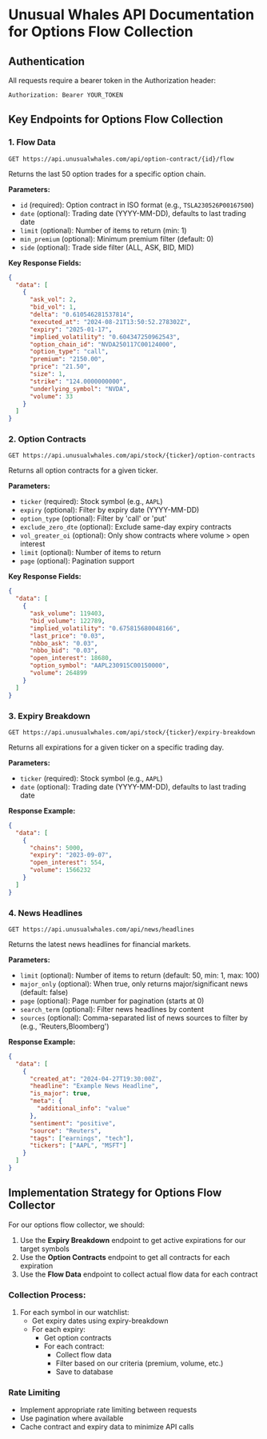 # Unusual Whales API Documentation for Options Flow Collection

## Authentication
All requests require a bearer token in the Authorization header:
```
Authorization: Bearer YOUR_TOKEN
```

## Key Endpoints for Options Flow Collection

### 1. Flow Data
`GET https://api.unusualwhales.com/api/option-contract/{id}/flow`

Returns the last 50 option trades for a specific option chain.

**Parameters:**
- `id` (required): Option contract in ISO format (e.g., `TSLA230526P00167500`)
- `date` (optional): Trading date (YYYY-MM-DD), defaults to last trading date
- `limit` (optional): Number of items to return (min: 1)
- `min_premium` (optional): Minimum premium filter (default: 0)
- `side` (optional): Trade side filter (ALL, ASK, BID, MID)

**Key Response Fields:**
```json
{
  "data": [
    {
      "ask_vol": 2,
      "bid_vol": 1,
      "delta": "0.610546281537814",
      "executed_at": "2024-08-21T13:50:52.278302Z",
      "expiry": "2025-01-17",
      "implied_volatility": "0.604347250962543",
      "option_chain_id": "NVDA250117C00124000",
      "option_type": "call",
      "premium": "2150.00",
      "price": "21.50",
      "size": 1,
      "strike": "124.0000000000",
      "underlying_symbol": "NVDA",
      "volume": 33
    }
  ]
}
```

### 2. Option Contracts
`GET https://api.unusualwhales.com/api/stock/{ticker}/option-contracts`

Returns all option contracts for a given ticker.

**Parameters:**
- `ticker` (required): Stock symbol (e.g., `AAPL`)
- `expiry` (optional): Filter by expiry date (YYYY-MM-DD)
- `option_type` (optional): Filter by 'call' or 'put'
- `exclude_zero_dte` (optional): Exclude same-day expiry contracts
- `vol_greater_oi` (optional): Only show contracts where volume > open interest
- `limit` (optional): Number of items to return
- `page` (optional): Pagination support

**Key Response Fields:**
```json
{
  "data": [
    {
      "ask_volume": 119403,
      "bid_volume": 122789,
      "implied_volatility": "0.675815680048166",
      "last_price": "0.03",
      "nbbo_ask": "0.03",
      "nbbo_bid": "0.03",
      "open_interest": 18680,
      "option_symbol": "AAPL230915C00150000",
      "volume": 264899
    }
  ]
}
```

### 3. Expiry Breakdown
`GET https://api.unusualwhales.com/api/stock/{ticker}/expiry-breakdown`

Returns all expirations for a given ticker on a specific trading day.

**Parameters:**
- `ticker` (required): Stock symbol (e.g., `AAPL`)
- `date` (optional): Trading date (YYYY-MM-DD), defaults to last trading date

**Response Example:**
```json
{
  "data": [
    {
      "chains": 5000,
      "expiry": "2023-09-07",
      "open_interest": 554,
      "volume": 1566232
    }
  ]
}
```

### 4. News Headlines
`GET https://api.unusualwhales.com/api/news/headlines`

Returns the latest news headlines for financial markets.

**Parameters:**
- `limit` (optional): Number of items to return (default: 50, min: 1, max: 100)
- `major_only` (optional): When true, only returns major/significant news (default: false)
- `page` (optional): Page number for pagination (starts at 0)
- `search_term` (optional): Filter news headlines by content
- `sources` (optional): Comma-separated list of news sources to filter by (e.g., 'Reuters,Bloomberg')

**Response Example:**
```json
{
  "data": [
    {
      "created_at": "2024-04-27T19:30:00Z",
      "headline": "Example News Headline",
      "is_major": true,
      "meta": {
        "additional_info": "value"
      },
      "sentiment": "positive",
      "source": "Reuters",
      "tags": ["earnings", "tech"],
      "tickers": ["AAPL", "MSFT"]
    }
  ]
}
```

## Implementation Strategy for Options Flow Collector

For our options flow collector, we should:

1. Use the **Expiry Breakdown** endpoint to get active expirations for our target symbols
2. Use the **Option Contracts** endpoint to get all contracts for each expiration
3. Use the **Flow Data** endpoint to collect actual flow data for each contract

### Collection Process:
1. For each symbol in our watchlist:
   - Get expiry dates using expiry-breakdown
   - For each expiry:
     - Get option contracts
     - For each contract:
       - Collect flow data
       - Filter based on our criteria (premium, volume, etc.)
       - Save to database

### Rate Limiting
- Implement appropriate rate limiting between requests
- Use pagination where available
- Cache contract and expiry data to minimize API calls 